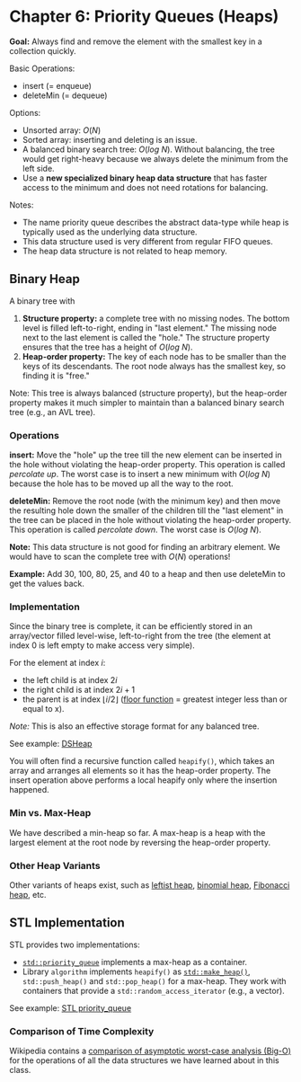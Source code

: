 # Chapter 6: Priority Queues (Heaps)

**Goal:** Always find and remove the element with the smallest key in a collection quickly.

Basic Operations:
* insert (= enqueue)
* deleteMin (= dequeue)

Options:
* Unsorted array: $O(N)$
* Sorted array: inserting and deleting is an issue.
* A balanced binary search tree: $O(log\ N)$. Without balancing, the tree would get right-heavy because we always delete the minimum from the left side.
* Use a **new specialized binary heap data structure** that has faster access to the minimum and does not need rotations for balancing.

Notes: 
* The name priority queue describes the abstract data-type while heap is typically used as the underlying data structure. 
* This data structure used is very different from regular FIFO queues.
* The heap data structure is not related to heap memory. 

## Binary Heap

A binary tree with

1. **Structure property:** a complete tree with no missing nodes. 
  The bottom level is filled left-to-right, ending in "last element." The missing node next to the last element is called 
  the "hole."
  The structure property ensures that the tree has a height of $O(log\ N)$.
2. **Heap-order property:** The key of each node has to be smaller than the keys 
  of its descendants. 
  The root node always has the smallest key, so finding it is "free."

Note: This tree is always balanced (structure property), but the heap-order property makes it much simpler to maintain than a balanced binary search tree (e.g., an AVL tree). 

### Operations

**insert:** Move the "hole" up the tree till the new element can be inserted in the hole without violating the heap-order property. This operation is called _percolate up_. The worst case is to insert a new minimum with $O(log\ N)$ because the hole has to be moved up all the way to the root.

**deleteMin:** Remove the root node (with the minimum key) and then move the resulting hole down the smaller of the children till the "last element" in the tree can be placed in the hole without violating the heap-order property. This operation is called _percolate down_. 
The worst case is $O(log\ N)$.

**Note:** This data structure is not good for finding an arbitrary element. We would have to scan the complete tree with $O(N)$ operations!

**Example:** Add 30, 100, 80, 25, and 40 to a heap and then use deleteMin to get the values back.

### Implementation

Since the binary tree is complete, it can be efficiently stored in an array/vector filled level-wise, left-to-right from the tree (the element at index 0 is left empty to make access very simple). 

For the element at index $i$:
* the left child is at index $2i$
* the right child is at index $2i + 1$
* the parent is at index $\lfloor i/2 \rfloor$ ([floor function](https://en.wikipedia.org/wiki/Floor_and_ceiling_functions) = greatest integer less than or equal to x).

_Note:_ This is also an effective storage format for any balanced tree.

See example: [DSHeap](DSHeap)

You will often find a recursive function called `heapify()`, which takes an array and arranges all elements so it has the heap-order property. The insert operation above performs a local heapify only where the insertion happened. 

### Min vs. Max-Heap

We have described a min-heap so far. A max-heap is a heap with the largest element at the root node by reversing the heap-order property.

### Other Heap Variants

Other variants of heaps exist, such as [leftist heap](https://en.wikipedia.org/wiki/Leftist_tree), 
[binomial heap](https://en.wikipedia.org/wiki/Binomial_heap), [Fibonacci heap](https://en.wikipedia.org/wiki/Fibonacci_heap), etc.


## STL Implementation

STL provides two implementations:
* [`std::priority_queue`](https://cplusplus.com/reference/queue/priority_queue/) implements a max-heap as a container. 
* Library `algorithm` implements `heapify()` as [`std::make_heap()`](https://cplusplus.com/reference/algorithm/make_heap/), `std::push_heap()` and `std::pop_heap()` for a max-heap. They work
  with containers that provide a `std::random_access_iterator` (e.g., a vector). 

See example: [STL priority_queue](STL)


### Comparison of Time Complexity 

Wikipedia contains a
[comparison of asymptotic worst-case analysis (Big-O)](https://en.wikipedia.org/wiki/Search_data_structure)
for the operations of all the data structures we have learned about in this class.
